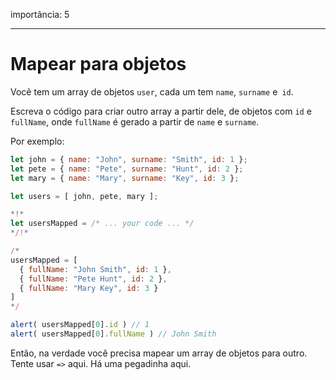 importância: 5

---

# Mapear para objetos

Você tem um array de objetos `user`, cada um tem `name`, `surname` e` id`.

Escreva o código para criar outro array a partir dele, de objetos com `id` e `fullName`, onde `fullName` é gerado a partir de `name` e `surname`.

Por exemplo:

```js no-beautify
let john = { name: "John", surname: "Smith", id: 1 };
let pete = { name: "Pete", surname: "Hunt", id: 2 };
let mary = { name: "Mary", surname: "Key", id: 3 };

let users = [ john, pete, mary ];

*!*
let usersMapped = /* ... your code ... */
*/!*

/*
usersMapped = [
  { fullName: "John Smith", id: 1 },
  { fullName: "Pete Hunt", id: 2 },
  { fullName: "Mary Key", id: 3 }
]
*/

alert( usersMapped[0].id ) // 1
alert( usersMapped[0].fullName ) // John Smith
```

Então, na verdade você precisa mapear um array de objetos para outro. Tente usar `=>` aqui. Há uma pegadinha aqui.
